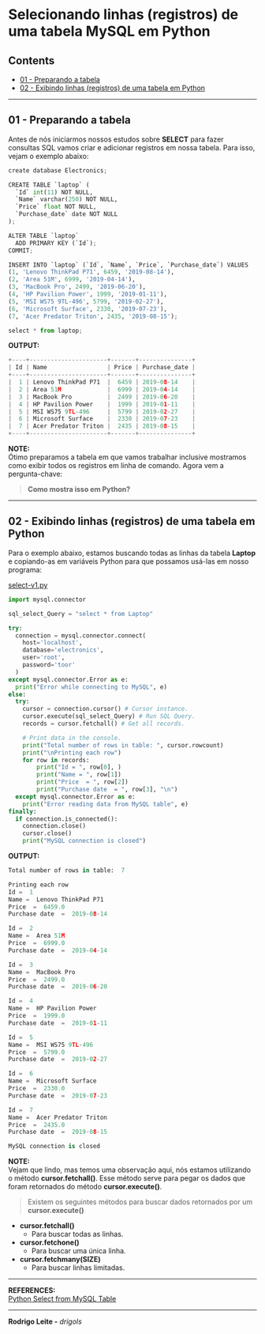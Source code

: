 # Selecionando linhas (registros) de uma tabela MySQL em Python

## Contents

 - [01 - Preparando a tabela](#preparing-table)
 - [02 - Exibindo linhas (registros) de uma tabela em Python](#example-01)

---

<div id="preparing-table"></div>

## 01 - Preparando a tabela

Antes de nós iniciarmos nossos estudos sobre **SELECT** para fazer consultas SQL vamos criar e adicionar registros em nossa tabela. Para isso, vejam o exemplo abaixo:

```python
create database Electronics;
```

```python
CREATE TABLE `laptop` (
  `Id` int(11) NOT NULL,
  `Name` varchar(250) NOT NULL,
  `Price` float NOT NULL,
  `Purchase_date` date NOT NULL
);
```

```python
ALTER TABLE `laptop`
  ADD PRIMARY KEY (`Id`);
COMMIT;
```

```python
INSERT INTO `laptop` (`Id`, `Name`, `Price`, `Purchase_date`) VALUES
(1, 'Lenovo ThinkPad P71', 6459, '2019-08-14'),
(2, 'Area 51M', 6999, '2019-04-14'),
(3, 'MacBook Pro', 2499, '2019-06-20'),
(4, 'HP Pavilion Power', 1999, '2019-01-11'),
(5, 'MSI WS75 9TL-496', 5799, '2019-02-27'),
(6, 'Microsoft Surface', 2330, '2019-07-23'),
(7, 'Acer Predator Triton', 2435, '2019-08-15');
```

```python
select * from laptop;
```

**OUTPUT:**  
```python
+----+----------------------+-------+---------------+
| Id | Name                 | Price | Purchase_date |
+----+----------------------+-------+---------------+
|  1 | Lenovo ThinkPad P71  |  6459 | 2019-08-14    |
|  2 | Area 51M             |  6999 | 2019-04-14    |
|  3 | MacBook Pro          |  2499 | 2019-06-20    |
|  4 | HP Pavilion Power    |  1999 | 2019-01-11    |
|  5 | MSI WS75 9TL-496     |  5799 | 2019-02-27    |
|  6 | Microsoft Surface    |  2330 | 2019-07-23    |
|  7 | Acer Predator Triton |  2435 | 2019-08-15    |
+----+----------------------+-------+---------------+
```

**NOTE:**  
Ótimo preparamos a tabela em que vamos trabalhar inclusive mostramos como exibir todos os registros em linha de comando. Agora vem a pergunta-chave:

> **Como mostra isso em Python?**

---

<div id="example-01"></div>

## 02 - Exibindo linhas (registros) de uma tabela em Python

Para o exemplo abaixo, estamos buscando todas as linhas da tabela **Laptop** e copiando-as em variáveis ​​Python para que possamos usá-las em nosso programa:

[select-v1.py](src/select-v1.py)
```python
import mysql.connector

sql_select_Query = "select * from Laptop"

try:
  connection = mysql.connector.connect(
    host='localhost',
    database='electronics',
    user='root',
    password='toor'
  )
except mysql.connector.Error as e:
  print("Error while connecting to MySQL", e)
else:
  try:
    cursor = connection.cursor() # Cursor instance.
    cursor.execute(sql_select_Query) # Run SQL Query.
    records = cursor.fetchall() # Get all records.

    # Print data in the console.
    print("Total number of rows in table: ", cursor.rowcount)
    print("\nPrinting each row")
    for row in records:
        print("Id = ", row[0], )
        print("Name = ", row[1])
        print("Price  = ", row[2])
        print("Purchase date  = ", row[3], "\n")
  except mysql.connector.Error as e:
    print("Error reading data from MySQL table", e)
finally:
  if connection.is_connected():
    connection.close()
    cursor.close()
    print("MySQL connection is closed")
```

**OUTPUT:**  
````python
Total number of rows in table:  7

Printing each row
Id =  1
Name =  Lenovo ThinkPad P71
Price  =  6459.0
Purchase date  =  2019-08-14

Id =  2
Name =  Area 51M
Price  =  6999.0
Purchase date  =  2019-04-14

Id =  3
Name =  MacBook Pro
Price  =  2499.0
Purchase date  =  2019-06-20

Id =  4
Name =  HP Pavilion Power
Price  =  1999.0
Purchase date  =  2019-01-11

Id =  5
Name =  MSI WS75 9TL-496
Price  =  5799.0
Purchase date  =  2019-02-27

Id =  6
Name =  Microsoft Surface
Price  =  2330.0
Purchase date  =  2019-07-23

Id =  7
Name =  Acer Predator Triton
Price  =  2435.0
Purchase date  =  2019-08-15

MySQL connection is closed
````

**NOTE:**  
Vejam que lindo, mas temos uma observação aqui, nós estamos utilizando o método **cursor.fetchall()**. Esse método serve para pegar os dados que foram retornados do método **cursor.execute()**.

> Existem os seguintes métodos para buscar dados retornados por um **cursor.execute()**

 - **cursor.fetchall()**
   - Para buscar todas as linhas.
 - **cursor.fetchone()**
   - Para buscar uma única linha.
 - **cursor.fetchmany(SIZE)**
   - Para buscar linhas limitadas.

---

**REFERENCES:**  
[Python Select from MySQL Table](https://pynative.com/python-mysql-select-query-to-fetch-data/)  

---

**Rodrigo Leite -** *drigols*
